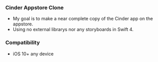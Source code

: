 ### Cinder Appstore Clone

- My goal is to make a near complete copy of the Cinder app on the appstore.
- Using no external librarys nor  any storyboards in Swift 4.

### Compatibility
- iOS 10+ any device
